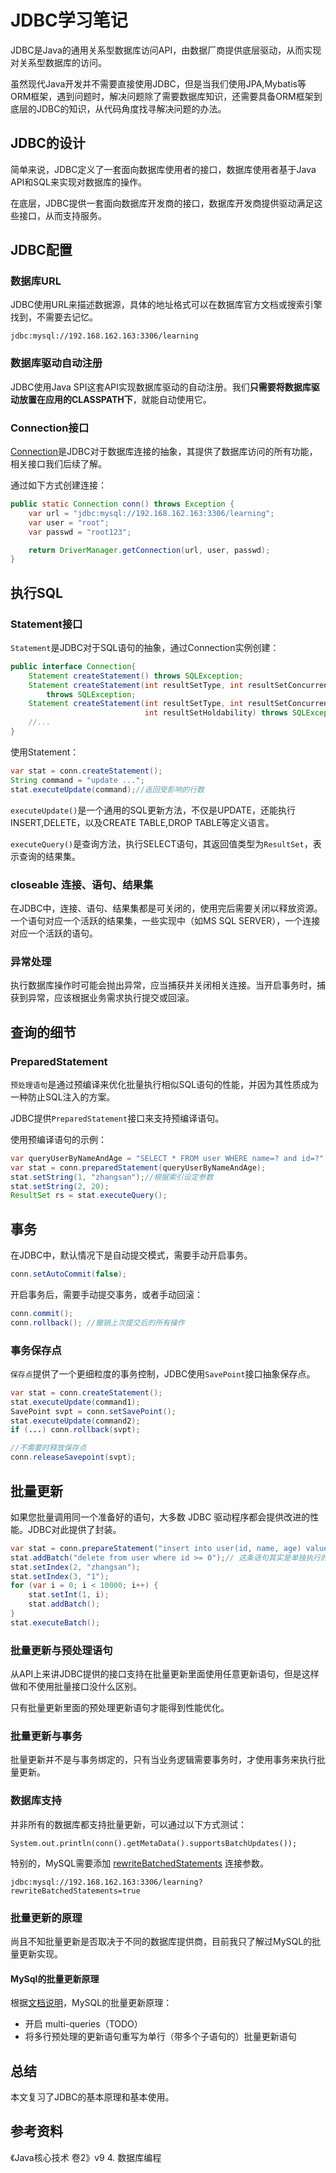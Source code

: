 # JDBC学习笔记

JDBC是Java的通用关系型数据库访问API，由数据厂商提供底层驱动，从而实现对关系型数据库的访问。

虽然现代Java开发并不需要直接使用JDBC，但是当我们使用JPA,Mybatis等ORM框架，遇到问题时，解决问题除了需要数据库知识，还需要具备ORM框架到底层的JDBC的知识，从代码角度找寻解决问题的办法。

## JDBC的设计

简单来说，JDBC定义了一套面向数据库使用者的接口，数据库使用者基于Java API和SQL来实现对数据库的操作。

在底层，JDBC提供一套面向数据库开发商的接口，数据库开发商提供驱动满足这些接口，从而支持服务。

## JDBC配置

### 数据库URL

JDBC使用URL来描述数据源，具体的地址格式可以在数据库官方文档或搜索引擎找到，不需要去记忆。

```
jdbc:mysql://192.168.162.163:3306/learning
```

### 数据库驱动自动注册

JDBC使用Java SPI这套API实现数据库驱动的自动注册。我们**只需要将数据库驱动放置在应用的CLASSPATH下**，就能自动使用它。

### Connection接口

[Connection](https://docs.oracle.com/javase/8/docs/api/java/sql/Connection.html)是JDBC对于数据库连接的抽象，其提供了数据库访问的所有功能，相关接口我们后续了解。

通过如下方式创建连接：

```java
public static Connection conn() throws Exception {
    var url = "jdbc:mysql://192.168.162.163:3306/learning";
    var user = "root";
    var passwd = "root123";

    return DriverManager.getConnection(url, user, passwd);
}
```

## 执行SQL

### Statement接口

`Statement`是JDBC对于SQL语句的抽象，通过Connection实例创建：

```java
public interface Connection{
	Statement createStatement() throws SQLException;
	Statement createStatement(int resultSetType, int resultSetConcurrency)
		throws SQLException;
	Statement createStatement(int resultSetType, int resultSetConcurrency,  
	                          int resultSetHoldability) throws SQLException;
	//...
}
```

使用Statement：

```java
var stat = conn.createStatement();
String command = "update ...";
stat.executeUpdate(command);//返回受影响的行数
```

`executeUpdate()`是一个通用的SQL更新方法，不仅是UPDATE，还能执行INSERT,DELETE，以及CREATE TABLE,DROP TABLE等定义语言。

`executeQuery()`是查询方法，执行SELECT语句，其返回值类型为`ResultSet`，表示查询的结果集。

### closeable 连接、语句、结果集

在JDBC中，连接、语句、结果集都是可关闭的，使用完后需要关闭以释放资源。一个语句对应一个活跃的结果集，一些实现中（如MS SQL SERVER），一个连接对应一个活跃的语句。

### 异常处理

执行数据库操作时可能会抛出异常，应当捕获并关闭相关连接。当开启事务时，捕获到异常，应该根据业务需求执行提交或回滚。

## 查询的细节

### PreparedStatement

`预处理语句`是通过预编译来优化批量执行相似SQL语句的性能，并因为其性质成为一种防止SQL注入的方案。

JDBC提供`PreparedStatement`接口来支持预编译语句。

使用预编译语句的示例：

```java
var queryUserByNameAndAge = "SELECT * FROM user WHERE name=? and id=?";
var stat = conn.preparedStatement(queryUserByNameAndAge);
stat.setString(1, "zhangsan");//根据索引设定参数
stat.setString(2, 20);
ResultSet rs = stat.executeQuery();
```

## 事务

在JDBC中，默认情况下是自动提交模式，需要手动开启事务。

```java
conn.setAutoCommit(false);
```

开启事务后，需要手动提交事务，或者手动回滚：

```java
conn.commit();
conn.rollback(); //撤销上次提交后的所有操作
```

### 事务保存点

`保存点`提供了一个更细粒度的事务控制，JDBC使用`SavePoint`接口抽象保存点。

```java
var stat = conn.createStatement();
stat.executeUpdate(command1);
SavePoint svpt = conn.setSavePoint();
stat.executeUpdate(command2);
if (...) conn.rollback(svpt);

//不需要时释放保存点
conn.releaseSavepoint(svpt);
```

## 批量更新

如果您批量调用同一个准备好的语句，大多数 JDBC 驱动程序都会提供改进的性能。JDBC对此提供了封装。

```java
var stat = conn.prepareStatement("insert into user(id, name, age) values(? ,?, ?)");
stat.addBatch("delete from user where id >= 0");// 这条语句其实是单独执行的
stat.setIndex(2, "zhangsan");
stat.setIndex(3, "1");
for (var i = 0; i < 10000; i++) {
    stat.setInt(1, i);
    stat.addBatch();
}
stat.executeBatch();
```

### 批量更新与预处理语句

从API上来讲JDBC提供的接口支持在批量更新里面使用任意更新语句，但是这样做和不使用批量接口没什么区别。

只有批量更新里面的预处理更新语句才能得到性能优化。
### 批量更新与事务

批量更新并不是与事务绑定的，只有当业务逻辑需要事务时，才使用事务来执行批量更新。
### 数据库支持

并非所有的数据库都支持批量更新，可以通过以下方式测试：

```
System.out.println(conn().getMetaData().supportsBatchUpdates());
```

特别的，MySQL需要添加 [rewriteBatchedStatements](https://dev.mysql.com/doc/connectors/en/connector-j-connp-props-performance-extensions.html) 连接参数。

```
jdbc:mysql://192.168.162.163:3306/learning?rewriteBatchedStatements=true
```

### 批量更新的原理

尚且不知批量更新是否取决于不同的数据库提供商，目前我只了解过MySQL的批量更新实现。

#### MySql的批量更新原理

根据[文档说明](https://dev.mysql.com/doc/connectors/en/connector-j-connp-props-performance-extensions.html)，MySQL的批量更新原理：

- 开启 multi-queries（TODO）
- 将多行预处理的更新语句重写为单行（带多个子语句的）批量更新语句

## 总结

本文复习了JDBC的基本原理和基本使用。

## 参考资料

《Java核心技术 卷2》v9 4. 数据库编程